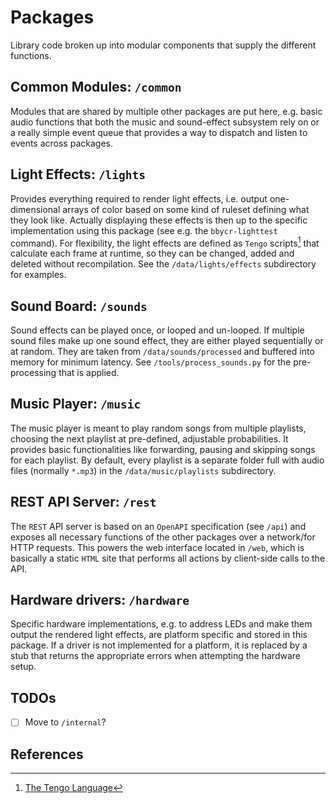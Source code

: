 # Packages

Library code broken up into modular components that supply the different functions.

## Common Modules: `/common`

Modules that are shared by multiple other packages are put here, e.g. basic audio functions that both the music and sound-effect subsystem rely on or a really simple event queue that provides a way to dispatch and listen to events across packages.

## Light Effects: `/lights`

Provides everything required to render light effects, i.e. output one-dimensional arrays of color based on some kind of ruleset defining what they look like. Actually displaying these effects is then up to the specific implementation using this package (see e.g. the `bbycr-lighttest` command). For flexibility, the light effects are defined as `Tengo` scripts[^0] that calculate each frame at runtime, so they can be changed, added and deleted without recompilation. See the `/data/lights/effects` subdirectory for examples.

## Sound Board: `/sounds`

Sound effects can be played once, or looped and un-looped. If multiple sound files make up one sound effect, they are either played sequentially or at random. They are taken from `/data/sounds/processed` and buffered into memory for minimum latency. See `/tools/process_sounds.py` for the pre-processing that is applied.

## Music Player: `/music`

The music player is meant to play random songs from multiple playlists, choosing the next playlist at pre-defined, adjustable probabilities. It provides basic functionalities like forwarding, pausing and skipping songs for each playlist. By default, every playlist is a separate folder full with audio files (normally `*.mp3`) in the `/data/music/playlists` subdirectory.

## REST API Server: `/rest`

The `REST` API server is based on an `OpenAPI` specification (see `/api`) and exposes all necessary functions of the other packages over a network/for HTTP requests. This powers the web interface located in `/web`, which is basically a static `HTML` site that performs all actions by client-side calls to the API.

## Hardware drivers: `/hardware`

Specific hardware implementations, e.g. to address LEDs and make them output the rendered light effects, are platform specific and stored in this package. If a driver is not implemented for a platform, it is replaced by a stub that returns the appropriate errors when attempting the hardware setup.

## TODOs

- [ ] Move to `/internal`?

## References

[^0]: [The Tengo Language](https://github.com/d5/tengo)

